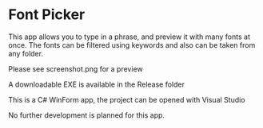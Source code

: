Font Picker
===========

This app allows you to type in a phrase, and preview it with many fonts at once. The fonts can be filtered using keywords and also can be taken from any folder.

Please see screenshot.png for a preview

A downloadable EXE is available in the Release folder

This is a C# WinForm app, the project can be opened with Visual Studio

No further development is planned for this app.
